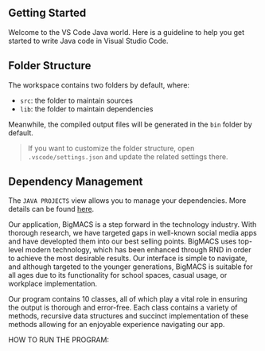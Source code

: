 ## Getting Started

Welcome to the VS Code Java world. Here is a guideline to help you get started to write Java code in Visual Studio Code.

## Folder Structure

The workspace contains two folders by default, where:

- `src`: the folder to maintain sources
- `lib`: the folder to maintain dependencies

Meanwhile, the compiled output files will be generated in the `bin` folder by default.

> If you want to customize the folder structure, open `.vscode/settings.json` and update the related settings there.

## Dependency Management

The `JAVA PROJECTS` view allows you to manage your dependencies. More details can be found [here](https://github.com/microsoft/vscode-java-dependency#manage-dependencies).


Our application, BigMACS is a step forward in the technology industry. With thorough research, we have targeted gaps in well-known social media apps and have developted them into our best selling points.
BigMACS uses top-level modern technology, which has been enhanced through RND in order to achieve the most desirable results. Our interface is simple to navigate, and although targeted to the younger generations, BigMACS is suitable for all ages due to its functionality for school spaces, casual usage, or workplace implementation. 

Our program contains 10 classes, all of which play a vital role in ensuring the output is thorough and error-free. Each class contains a variety of methods, recursive data structures and succinct implementation of these methods allowing for an enjoyable experience navigating our app.

HOW TO RUN THE PROGRAM:

